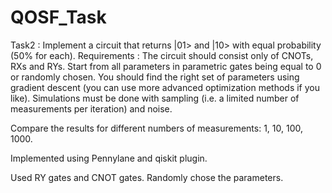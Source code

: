 # QOSF_Task

Task2 : Implement a circuit that returns |01> and |10> with equal probability (50% for each).
Requirements :
The circuit should consist only of CNOTs, RXs and RYs. 
Start from all parameters in parametric gates being equal to 0 or randomly chosen. 
You should find the right set of parameters using gradient descent (you can use more advanced optimization methods if you like). 
Simulations must be done with sampling (i.e. a limited number of measurements per iteration) and noise. 

Compare the results for different numbers of measurements: 1, 10, 100, 1000. 

Implemented using Pennylane and qiskit plugin.

Used RY gates and CNOT gates.
Randomly chose the parameters.

